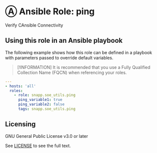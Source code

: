 # Ⓐ Ansible Role: ping

Verify CAnsible Connectivity

<!-- TODO| ## Requirements

Any pre-requisites that may not be covered by Ansible itself or the role should be mentioned here. For instance, if the role uses the EC2 module, it may be a good idea to mention in this section that the boto package is required.
-->

<!-- TODO| ## Role Variables

 A description of the settable variables for this role should go here, including any variables that are in defaults/main.yml, vars/main.yml, and any variables that can/should be set via parameters to the role. Any variables that are read from other roles and/or the global scope (ie. hostvars, group vars, etc.) should be mentioned here as well.

An example variable.

  ping_variable1

Another example variable.

  ping_variable2
-->

<!-- TODO| ## Dependencies

A list of other roles hosted on Galaxy should go here, plus any details in regards to parameters that may need to be set for other roles, or variables that are used from other roles.

None
-->

## Using this role in an Ansible playbook

The following example shows how this role can be defined in a playbook with parameters passed to override default variables.

> [!INFORMATION]
> It is recommended that you use a Fully Qualified Collection Name (FQCN) when referencing your roles.

```yaml
---
- hosts: 'all'
  roles:
    - role: snapp.soe_utils.ping
      ping_variable1: true
      ping_variable2: false
      tags: snapp.soe_utils.ping
```

## Licensing

GNU General Public License v3.0 or later

See [LICENSE](https://www.gnu.org/licenses/gpl-3.0.txt) to see the full text.
